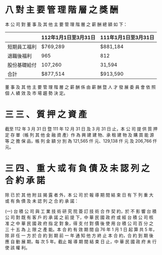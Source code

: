 # 八 對 主 要 管 理 階 層 之 獎 酬

本 公 司 對 董 事 及 其 他 主 要 管 理 階 層 之 薪 酬 總 額 如 下：

| |112年1月1日至3月31日|111年1月1日至3月31日|
|---|---|---|
|短期員工福利|$769,289|$881,184|
|退職後福利|965|812|
|股份基礎給付|107,260|31,594|
|合計|$877,514|$913,590|

董 事 及 其 他 主 要 管 理 階 層 之 薪 酬 係 由 薪 酬 暨 人 才 發 展 委 員 會 依 照 個 人 績 效 及 市 場 趨 勢 決 定。

# 三 三 、 質 押 之 資 產

截至 112 年 3 月 31 日 暨 111 年 12 月 31 日 及 3 月 31 日 止，本 公 司 提 供 質 押 定 存 單（帳 列 其 他 金 融 資 產）作 為 興 建 建 物、承 租 建 物 及 購 買 能 源 等 之 擔 保 品，帳 列 金 額 分 別 為 121,565 仟 元、129,138 仟 元 及 206,766 仟 元。

# 三 四 、 重 大 或 有 負 債 及 未 認 列 之 合 約 承 諾

除 已 於 其 他 附 註 揭 露 者 外，本 公 司 於 報 導 期 間 結 束 日 有 下 列 重 大 或 有 負 債 及 未 認 列 之 合 約 承 諾：

(一) 台 積 公 司 與 工 業 技 術 研 究 院 簽 訂 技 術 合 作 契 約，於 不 影 響 台 積 公 司 對 既 有 客 戶 的 承 諾 之 前 提 下，中 華 民 國 政 府 或 經 台 積 公 司 核 准 之 中 華 民 國 政 府 指 定 對 象，得 支 付 對 價 後 使 用 台 積 公 司 百 分 之 三 十 五 為 上 限 之 產 能。本 合 約 有 效 期 間 自 76 年 1 月 1 日 起 算 共 5 年，除 非 任 一 方 於 合 約 到 期 前 一 年 通 知 他 方 終 止 本 合 約，合 約 到 期 後 應 自 動 展 期，每 次 5 年。截止 報 導 期 間 結 束 日 止，中 華 民 國 政 府 未 行 使 該 權 利。